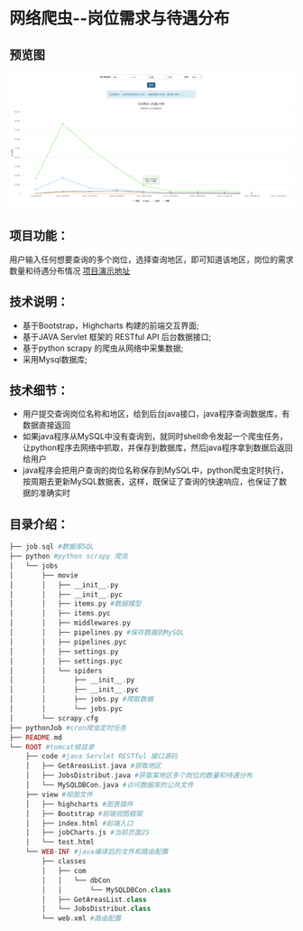# 网络爬虫--岗位需求与待遇分布

## 预览图
![Screenshot](https://raw.githubusercontent.com/596008520/jobSalarys/master/preview.png)

## 项目功能：
用户输入任何想要查询的多个岗位，选择查询地区，即可知道该地区，岗位的需求数量和待遇分布情况 [项目演示地址](http://182.61.27.134:8080/view/index.html)

## 技术说明：
* 基于Bootstrap，Highcharts 构建的前端交互界面;<br>
* 基于JAVA Servlet 框架的 RESTful API  后台数据接口;<br>
* 基于python scrapy 的爬虫从网络中采集数据;<br>
* 采用Mysql数据库;<br>

## 技术细节：
* 用户提交查询岗位名称和地区，给到后台java接口，java程序查询数据库，有数据直接返回<br>
* 如果java程序从MySQL中没有查询到，就同时shell命令发起一个爬虫任务，让python程序去网络中抓取，并保存到数据库，然后java程序拿到数据后返回给用户<br>
* java程序会把用户查询的岗位名称保存到MySQL中，python爬虫定时执行，按周期去更新MySQL数据表，这样，既保证了查询的快速响应，也保证了数据的准确实时<br>

## 目录介绍：
```php
├── job.sql #数据库SQL
├── python #python scrapy 爬虫
│   └── jobs 
│       ├── movie 
│       │   ├── __init__.py 
│       │   ├── __init__.pyc 
│       │   ├── items.py #数据模型
│       │   ├── items.pyc 
│       │   ├── middlewares.py 
│       │   ├── pipelines.py #保存数据到MySQL
│       │   ├── pipelines.pyc 
│       │   ├── settings.py 
│       │   ├── settings.pyc 
│       │   └── spiders 
│       │       ├── __init__.py 
│       │       ├── __init__.pyc 
│       │       ├── jobs.py #爬取数据
│       │       └── jobs.pyc 
│       └── scrapy.cfg 
├── pythonJob #cron爬虫定时任务
├── README.md 
└── ROOT #tomcat根目录
    ├── code #java Servlet RESTful 接口源码
    │   ├── GetAreasList.java #获取地区
    │   ├── JobsDistribut.java #获取某地区多个岗位的数量和待遇分布
    │   └── MySQLDBCon.java #访问数据库的公共文件
    ├── view #视图文件
    │   ├── highcharts #图表插件
    │   ├── Bootstrap #前端视图框架
    │   ├── index.html #前端入口
    │   ├── jobCharts.js #当前页面JS
    │   └── test.html 
    └── WEB-INF #java编译后的文件和路由配置
        ├── classes 
        │   ├── com 
        │   │   └── dbCon 
        │   │       └── MySQLDBCon.class 
        │   ├── GetAreasList.class 
        │   └── JobsDistribut.class 
        └── web.xml #路由配置
```

